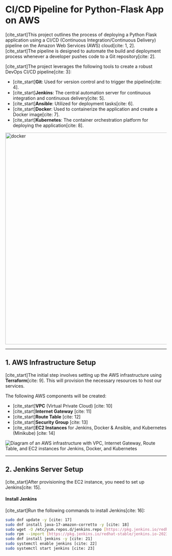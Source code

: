 # CI/CD Pipeline for Python-Flask App on AWS

[cite_start]This project outlines the process of deploying a Python Flask application using a CI/CD (Continuous Integration/Continuous Delivery) pipeline on the Amazon Web Services (AWS) cloud[cite: 1, 2]. [cite_start]The pipeline is designed to automate the build and deployment process whenever a developer pushes code to a Git repository[cite: 2].

[cite_start]The project leverages the following tools to create a robust DevOps CI/CD pipeline[cite: 3]:

* [cite_start]**Git**: Used for version control and to trigger the pipeline[cite: 4].
* [cite_start]**Jenkins**: The central automation server for continuous integration and continuous delivery[cite: 5].
* [cite_start]**Ansible**: Utilized for deployment tasks[cite: 6].
* [cite_start]**Docker**: Used to containerize the application and create a Docker image[cite: 7].
* [cite_start]**Kubernetes**: The container orchestration platform for deploying the application[cite: 8].


<img width="1814" height="660" alt="docker" src="https://github.com/user-attachments/assets/4e7be75f-845b-4711-8960-051e744159cd" />

---

## 1. AWS Infrastructure Setup

[cite_start]The initial step involves setting up the AWS infrastructure using **Terraform**[cite: 9]. This will provision the necessary resources to host our services.

The following AWS components will be created:

* [cite_start]**VPC** (Virtual Private Cloud) [cite: 10]
* [cite_start]**Internet Gateway** [cite: 11]
* [cite_start]**Route Table** [cite: 12]
* [cite_start]**Security Group** [cite: 13]
* [cite_start]**EC2 Instances** for Jenkins, Docker & Ansible, and Kubernetes (Minikube) [cite: 14]

![Diagram of an AWS infrastructure with VPC, Internet Gateway, Route Table, and EC2 instances for Jenkins, Docker, and Kubernetes](https://i.imgur.com/G4xS5G2.png)

---

## 2. Jenkins Server Setup

[cite_start]After provisioning the EC2 instance, you need to set up Jenkins[cite: 15].

#### Install Jenkins
[cite_start]Run the following commands to install Jenkins[cite: 16]:

```bash
sudo dnf update -y [cite: 17]
sudo dnf install java-17-amazon-corretto -y [cite: 18]
sudo wget -O /etc/yum.repos.d/jenkins.repo [https://pkg.jenkins.io/redhat-stable/jenkins.repo](https://pkg.jenkins.io/redhat-stable/jenkins.repo) [cite: 19]
sudo rpm --import [https://pkg.jenkins.io/redhat-stable/jenkins.io-2023.key](https://pkg.jenkins.io/redhat-stable/jenkins.io-2023.key) [cite: 20]
sudo dnf install jenkins -y [cite: 21]
sudo systemctl enable jenkins [cite: 22]
sudo systemctl start jenkins [cite: 23]
